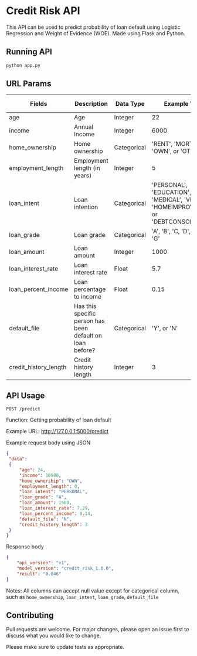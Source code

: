 # Credit Risk API

This API can be used to predict probability of loan default using Logistic Regression and Weight of Evidence (WOE). Made using Flask and Python. 

## Running API

```bash
python app.py
```

## URL Params

Fields | Description | Data Type | Example Value | Null Allowed
------|-------------|-------|---------|---------
age | Age | Integer | 22 | Yes
income | Annual Income | Integer | 6000 | Yes 
home_ownership | Home ownership | Categorical | 'RENT', 'MORTGAGE', 'OWN', or 'OTHER' | No
employment_length | Employment length (in years) | Integer | 5 | Yes
loan_intent | Loan intention | Categorical | 'PERSONAL', 'EDUCATION', 'MEDICAL', 'VENTURE', 'HOMEIMPROVEMENT', or 'DEBTCONSOLIDATION' | No
loan_grade | Loan grade | Categorical | 'A', 'B', 'C, 'D', 'E', 'F', or 'G' | No
loan_amount | Loan amount | Integer | 1000 | Yes
loan_interest_rate | Loan interest rate | Float | 5.7 | Yes
loan_percent_income | Loan percentage to income | Float | 0.15 | Yes
default_file | Has this specific person has been default on loan before? | Categorical | 'Y', or 'N' | No
credit_history_length | Credit history length | Integer | 3 | Yes

## API Usage

`POST /predict`

Function: Getting probability of loan default

Example URL: http://127.0.0.1:5000/predict

Example request body using JSON
```json
{
 "data":
 {
     "age": 24,
     "income": 10980,
     "home_ownership": "OWN",
     "employment_length": 0,
     "loan_intent": "PERSONAL",
     "loan_grade": "A",
     "loan_amount": 1500,
     "loan_interest_rate": 7.29,
     "loan_percent_income": 0.14,
     "default_file": "N",
     "credit_history_length": 3
 }   
}
```

Response body
```json
{
    "api_version": "v1",
    "model_version": "credit_risk_1.0.0",
    "result": "0.046"
}
```
Notes: All columns can accept null value except for categorical column, such as `home_ownership`, `loan_intent`, `loan_grade`, `default_file`

## Contributing
Pull requests are welcome. For major changes, please open an issue first to discuss what you would like to change.

Please make sure to update tests as appropriate.
